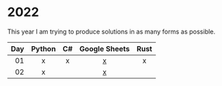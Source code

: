 # 2022

This year I am trying to produce solutions in as many forms as possible.

| Day  | Python | C# | Google Sheets | Rust |
| ---: | :---: | :---: | :---: | :---: |
| 01 | x | x | [x](https://docs.google.com/spreadsheets/d/1A3AlJY_0iCw3k8Y6ebCpXhqPnRUh4Q6y5vqq1jE9N1g/edit?usp=sharing) | x |
| 02 | x |   | [x](https://docs.google.com/spreadsheets/d/1Ga3G9f6l-dML8ZRT6z_GnSjO_K4JcxMCVQu-CBGHXEQ/edit?usp=share_link) | |
